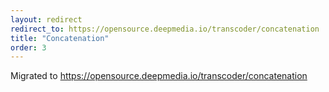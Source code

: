 ```yaml
---
layout: redirect
redirect_to: https://opensource.deepmedia.io/transcoder/concatenation
title: "Concatenation"
order: 3
---
```


Migrated to https://opensource.deepmedia.io/transcoder/concatenation
